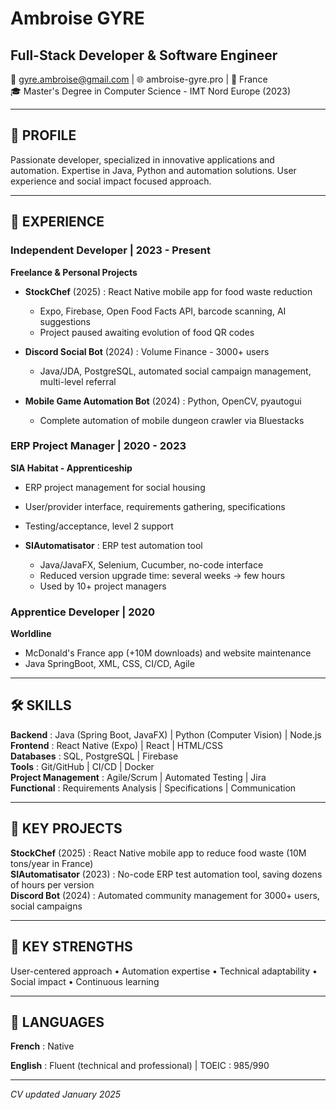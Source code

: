# Ambroise GYRE
## Full-Stack Developer & Software Engineer

📧 gyre.ambroise@gmail.com | 🌐 ambroise-gyre.pro | 📍 France  
🎓 Master's Degree in Computer Science - IMT Nord Europe (2023)

---

## 🎯 PROFILE

Passionate developer, specialized in innovative applications and automation. Expertise in Java, Python and automation solutions. User experience and social impact focused approach.

---

## 💼 EXPERIENCE

### **Independent Developer** | 2023 - Present
**Freelance & Personal Projects**

- **StockChef** (2025) : React Native mobile app for food waste reduction
  - Expo, Firebase, Open Food Facts API, barcode scanning, AI suggestions
  - Project paused awaiting evolution of food QR codes

- **Discord Social Bot** (2024) : Volume Finance - 3000+ users
  - Java/JDA, PostgreSQL, automated social campaign management, multi-level referral

- **Mobile Game Automation Bot** (2024) : Python, OpenCV, pyautogui
  - Complete automation of mobile dungeon crawler via Bluestacks

### **ERP Project Manager** | 2020 - 2023
**SIA Habitat - Apprenticeship**

- ERP project management for social housing
- User/provider interface, requirements gathering, specifications
- Testing/acceptance, level 2 support

- **SIAutomatisator** : ERP test automation tool
  - Java/JavaFX, Selenium, Cucumber, no-code interface
  - Reduced version upgrade time: several weeks → few hours
  - Used by 10+ project managers

### **Apprentice Developer** | 2020
**Worldline**

- McDonald's France app (+10M downloads) and website maintenance
- Java SpringBoot, XML, CSS, CI/CD, Agile

---

## 🛠️ SKILLS

**Backend** : Java (Spring Boot, JavaFX) | Python (Computer Vision) | Node.js  
**Frontend** : React Native (Expo) | React | HTML/CSS  
**Databases** : SQL, PostgreSQL | Firebase  
**Tools** : Git/GitHub | CI/CD | Docker  
**Project Management** : Agile/Scrum | Automated Testing | Jira  
**Functional** : Requirements Analysis | Specifications | Communication

---

## 🚀 KEY PROJECTS

**StockChef** (2025) : React Native mobile app to reduce food waste (10M tons/year in France)  
**SIAutomatisator** (2023) : No-code ERP test automation tool, saving dozens of hours per version  
**Discord Bot** (2024) : Automated community management for 3000+ users, social campaigns

---

## 🌟 KEY STRENGTHS

User-centered approach • Automation expertise • Technical adaptability • Social impact • Continuous learning

---

## 📱 LANGUAGES

**French** : Native 

**English** : Fluent (technical and professional) | TOEIC : 985/990

---

*CV updated January 2025* 